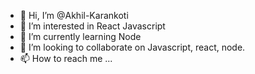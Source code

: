 - 👋 Hi, I’m @Akhil-Karankoti
- 👀 I’m interested in React Javascript
- 🌱 I’m currently learning Node
- 💞️ I’m looking to collaborate on Javascript, react, node.
- 📫 How to reach me ...

<!---
Akhil-Karankoti/Akhil-Karankoti is a ✨ special ✨ repository because its `README.md` (this file) appears on your GitHub profile.
You can click the Preview link to take a look at your changes.
--->
